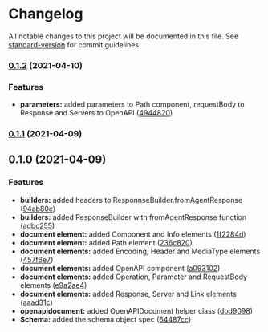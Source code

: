# Changelog

All notable changes to this project will be documented in this file. See [standard-version](https://github.com/conventional-changelog/standard-version) for commit guidelines.

### [0.1.2](https://github.com/MutterPedro/easy-api-doc/compare/v0.1.1...v0.1.2) (2021-04-10)


### Features

* **parameters:** added parameters to Path component, requestBody to Response and Servers to OpenAPI ([4944820](https://github.com/MutterPedro/easy-api-doc/commit/4944820ce53fa125c18d7ba247dae7304eaf5a7a))

### [0.1.1](https://github.com/MutterPedro/easy-api-doc/compare/v0.1.0...v0.1.1) (2021-04-09)

## 0.1.0 (2021-04-09)


### Features

* **builders:** added headers to ResponnseBuilder.fromAgentResponse ([94ab80c](https://github.com/MutterPedro/easy-api-doc/commit/94ab80c00a151e7cb29cdfad48aaf012ff1706a0))
* **builders:** added ResponseBuilder with fromAgentResponse function ([adbc255](https://github.com/MutterPedro/easy-api-doc/commit/adbc25553f1bdc7f2f4038206d423df5df4a0ad8))
* **document element:** added Component and Info elements ([1f2284d](https://github.com/MutterPedro/easy-api-doc/commit/1f2284d665abeb86da15fe893a731bb98e419b6d))
* **document element:** added Path element ([236c820](https://github.com/MutterPedro/easy-api-doc/commit/236c820ca0db4d055847d92eae52fd750e97ef01))
* **document elements:** added Encoding, Header and MediaType elements ([457f6e7](https://github.com/MutterPedro/easy-api-doc/commit/457f6e77ddc1b8c373a67da5cdff65ea58a2eb46))
* **document elements:** added OpenAPI component ([a093102](https://github.com/MutterPedro/easy-api-doc/commit/a0931028b7e843a57b49e9cf6b9de760a9e1eecd))
* **document elements:** added Operation, Parameter and RequestBody elements ([e9a2ae4](https://github.com/MutterPedro/easy-api-doc/commit/e9a2ae48b4c39984a13d1fb5a2a552ac7e453c37))
* **document elements:** added Response, Server and Link elements ([aaad31c](https://github.com/MutterPedro/easy-api-doc/commit/aaad31c35409cf868ce9d5f259c09bd94adee8bf))
* **openapidocument:** added OpenAPIDocument helper class ([dbd9098](https://github.com/MutterPedro/easy-api-doc/commit/dbd9098cc5c33c92573e2c9cb574994721aedb77))
* **Schema:** added the schema object spec ([64487cc](https://github.com/MutterPedro/easy-api-doc/commit/64487cc0a6cb8afa25cdef8e171b74cda4a0b10a))

